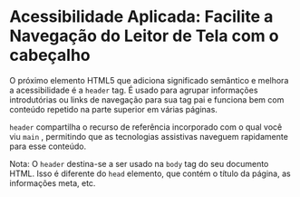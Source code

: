 # Acessibilidade Aplicada: Facilite a Navegação do Leitor de Tela com o cabeçalho

O próximo elemento HTML5 que adiciona significado semântico e melhora a acessibilidade é a `header` tag. É usado para agrupar informações introdutórias ou links de navegação para sua tag pai e funciona bem com conteúdo repetido na parte superior em várias páginas.

`header` compartilha o recurso de referência incorporado com o qual você viu `main` , permitindo que as tecnologias assistivas naveguem rapidamente para esse conteúdo.

Nota: O `header` destina-se a ser usado na `body` tag do seu documento HTML. Isso é diferente do `head` elemento, que contém o título da página, as informações meta, etc.